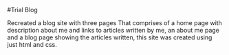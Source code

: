 #Trial Blog

Recreated a blog site with three pages That comprises of a home page with description about me and links to articles written by me, an about me page and a blog page showing the articles written, this site was created using just html and css.